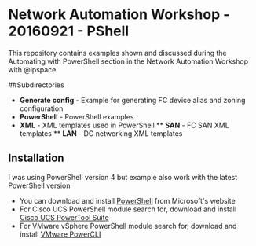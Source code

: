# Network Automation Workshop - 20160921 - PShell
This repository contains examples shown and discussed during the
Automating with PowerShell section in the Network Automation Workshop with @ipspace

##Subdirectories
* **Generate config** - Example for generating FC device alias and zoning configuration
* **PowerShell** - PowerShell examples
* **XML** - XML templates used in PowerShell
** **SAN** - FC SAN XML templates
** **LAN** - DC networking XML templates

## Installation
I was using PowerShell version 4 but example also work with the latest PowerShell version
* You can download and install [PowerShell](https://www.microsoft.com/en-us/download/details.aspx?id=50395) from Microsoft's website
* For Cisco UCS PowerShell module search for, download and install [Cisco UCS PowerTool Suite](https://software.cisco.com/download/release.html?i=!y&mdfid=286305108&softwareid=284574017&release=2.1.1)
* For VMware vSphere PowerShell module search for, download and install [VMware PowerCLI](https://my.vmware.com/web/vmware/details?downloadGroup=PCLI630R1&productId=491)
